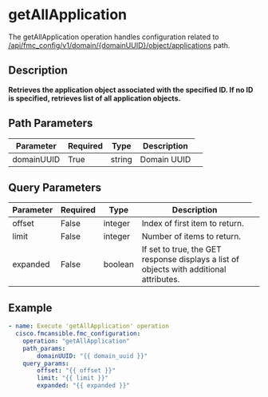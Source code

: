 # getAllApplication

The getAllApplication operation handles configuration related to [/api/fmc_config/v1/domain/{domainUUID}/object/applications](/paths//api/fmc_config/v1/domain/{domain_uuid}/object/applications.md) path.&nbsp;
## Description
**Retrieves the application object associated with the specified ID. If no ID is specified, retrieves list of all application objects.**

## Path Parameters
| Parameter | Required | Type | Description |
| --------- | -------- | ---- | ----------- |
| domainUUID | True | string <td colspan=3> Domain UUID |

## Query Parameters
| Parameter | Required | Type | Description |
| --------- | -------- | ---- | ----------- |
| offset | False | integer <td colspan=3> Index of first item to return. |
| limit | False | integer <td colspan=3> Number of items to return. |
| expanded | False | boolean <td colspan=3> If set to true, the GET response displays a list of objects with additional attributes. |

## Example
```yaml
- name: Execute 'getAllApplication' operation
  cisco.fmcansible.fmc_configuration:
    operation: "getAllApplication"
    path_params:
        domainUUID: "{{ domain_uuid }}"
    query_params:
        offset: "{{ offset }}"
        limit: "{{ limit }}"
        expanded: "{{ expanded }}"

```